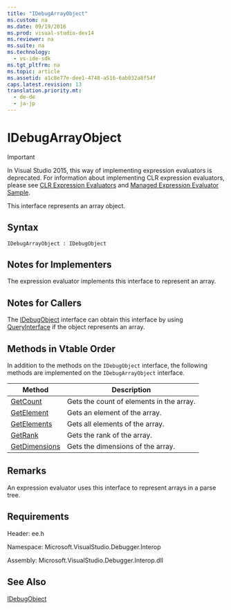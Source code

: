```yaml
---
title: "IDebugArrayObject"
ms.custom: na
ms.date: 09/19/2016
ms.prod: visual-studio-dev14
ms.reviewer: na
ms.suite: na
ms.technology: 
  - vs-ide-sdk
ms.tgt_pltfrm: na
ms.topic: article
ms.assetid: a1c8e77e-dee1-4748-a516-6ab032a8f54f
caps.latest.revision: 13
translation.priority.mt: 
  - de-de
  - ja-jp
---
```

# IDebugArrayObject
> [!IMPORTANT]
>  In Visual Studio 2015, this way of implementing expression evaluators is deprecated. For information about implementing CLR expression evaluators, please see [CLR Expression Evaluators](https://github.com/Microsoft/ConcordExtensibilitySamples/wiki/CLR-Expression-Evaluators) and [Managed Expression Evaluator Sample](https://github.com/Microsoft/ConcordExtensibilitySamples/wiki/Managed-Expression-Evaluator-Sample).  
  
 This interface represents an array object.  
  
## Syntax  
  
```  
IDebugArrayObject : IDebugObject  
```  
  
## Notes for Implementers  
 The expression evaluator implements this interface to represent an array.  
  
## Notes for Callers  
 The [IDebugObject](../vs140/IDebugObject.md) interface can obtain this interface by using [QueryInterface](../vs140/QueryInterface.md) if the object represents an array.  
  
## Methods in Vtable Order  
 In addition to the methods on the `IDebugObject` interface, the following methods are implemented on the `IDebugArrayObject` interface.  
  
|Method|Description|  
|------------|-----------------|  
|[GetCount](../vs140/IDebugArrayObject--GetCount.md)|Gets the count of elements in the array.|  
|[GetElement](../vs140/IDebugArrayObject--GetElement.md)|Gets an element of the array.|  
|[GetElements](../vs140/IDebugArrayObject--GetElements.md)|Gets all elements of the array.|  
|[GetRank](../vs140/IDebugArrayObject--GetRank.md)|Gets the rank of the array.|  
|[GetDimensions](../vs140/IDebugArrayObject--GetDimensions.md)|Gets the dimensions of the array.|  
  
## Remarks  
 An expression evaluator uses this interface to represent arrays in a parse tree.  
  
## Requirements  
 Header: ee.h  
  
 Namespace: Microsoft.VisualStudio.Debugger.Interop  
  
 Assembly: Microsoft.VisualStudio.Debugger.Interop.dll  
  
## See Also  
 [IDebugObject](../vs140/IDebugObject.md)